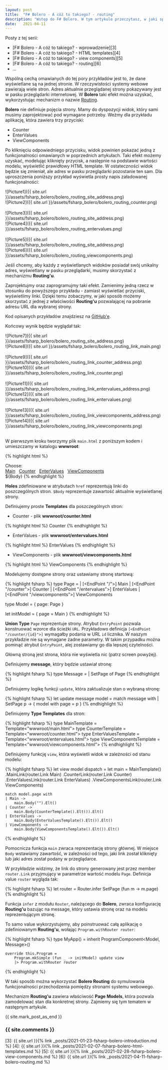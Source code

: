 ```yaml
---
layout: post
title:  "F# Bolero - A cóż to takiego? - routing"
description: "Wstęp do F# Bolero. W tym artykule przeczytasz, w jaki sposób używać mechanizmu o nazwie Routing do symulowania strony, której adres widać w pasku przeglądarki internetowej."
date:   2021-04-11
---
```


Posty z tej serii:

* [F# Bolero - A cóż to takiego? - wprowadzenie][3]
* [F# Bolero - A cóż to takiego? - HTML templates][4]
* [F# Bolero - A cóż to takiego? - view components][5]
* [F# Bolero - A cóż to takiego? - routing][6]
* ...

Wspólną cechą omawianych do tej pory przykładów jest to, że dane wyświetlane są na jednej stronie. W rzeczywistości systemy webowe zawierają wiele stron. Adres aktualnie przeglądanej strony pokazywany jest w pasku przeglądarki internetowej. W **Bolero** taki efekt można uzyskać, wykorzystując mechanizm o nazwie [Routing][1].

**Bolero** nie definiuje pojęcia strony. Mamy do dyspozycji widok, który sami musimy zaprojektować pod wymagane potrzeby. Weźmy dla przykładu aplikację, która zawiera trzy przyciski:

* Counter
* EnterValues
* ViewComponents

Po kliknięciu odpowiedniego przycisku, widok powinien pokazać jedną z funkcjonalności omawianych w poprzednich artykułach. Taki efekt możemy uzyskać, modelując kliknięty przycisk, a następnie na podstawie wartości modelu, wyświetlić prawidłowy HTML template. W ostateczności widok będzie się zmieniał, ale adres w pasku przeglądarki pozostanie ten sam. Dla uproszczenia poniższy przykład wyświetla prosty napis załadowanej funkcjonalności:

![Picture1]({{ site.url }}/assets/fsharp_bolero/bolero_routing_site_address.png)
<br />
![Picture2]({{ site.url }}/assets/fsharp_bolero/bolero_routing_counter.png)
<br />
<br />
![Picture3]({{ site.url }}/assets/fsharp_bolero/bolero_routing_site_address.png)
<br />
![Picture4]({{ site.url }}/assets/fsharp_bolero/bolero_routing_entervalues.png)
<br />
<br />
![Picture5]({{ site.url }}/assets/fsharp_bolero/bolero_routing_site_address.png)
<br />
![Picture6]({{ site.url }}/assets/fsharp_bolero/bolero_routing_viewcomponents.png)

Jeśli chcemy, aby każdy z wyświetlanych widoków posiadał swój unikalny adres, wyświetlany w pasku przeglądarki, musimy skorzystać z mechanizmu **Routing'u**.

Zaprojektujmy oraz zaprogramujmy taki efekt. Zamienimy jedną rzecz w stosunku do powyższego przykładu - zamiast wyświetlać przyciski, wyświetlimy linki. Dzięki temu zobaczymy, w jaki sposób możemy skorzystać z jednej z właściwości **Routing'u** pozwalającej na pobranie adresu URL dla wybranej strony.

Kod opisanych przykładów znajdziesz na [GitHub'e][2].

Końcowy wynik będzie wyglądał tak:

![Picture7]({{ site.url }}/assets/fsharp_bolero/bolero_routing_site_address.png)
<br />
![Picture8]({{ site.url }}/assets/fsharp_bolero/bolero_routing_link_main.png)
<br />
<br />
![Picture9]({{ site.url }}/assets/fsharp_bolero/bolero_routing_link_counter_address.png)
<br />
![Picture10]({{ site.url }}/assets/fsharp_bolero/bolero_routing_link_counter.png)
<br />
<br />
![Picture11]({{ site.url }}/assets/fsharp_bolero/bolero_routing_link_entervalues_address.png)
<br />
![Picture12]({{ site.url }}/assets/fsharp_bolero/bolero_routing_link_entervalues.png)
<br />
<br />
![Picture13]({{ site.url }}/assets/fsharp_bolero/bolero_routing_link_viewcomponents_address.png)
<br />
![Picture14]({{ site.url }}/assets/fsharp_bolero/bolero_routing_link_viewcomponents.png)
<br />
<br />

W pierwszym kroku tworzymy plik `main.html` z poniższym kodem i umieszczamy w katalogu **wwwroot**:

{% highlight html %}
<div>Choose:</div>
<a href="${MainLink}">Main</a>&nbsp;&nbsp;
<a href="${CounterLink}">Counter</a>&nbsp;&nbsp;
<a href="${EnterValuesLink}">EnterValues</a>&nbsp;&nbsp;
<a href="${ViewComponentsLink}">ViewComponents</a>&nbsp;&nbsp;
<br />
${Body}
{% endhighlight %}

**Holes** zdefiniowane w atrybutach `href` reprezentują linki do poszczególnych stron. `$Body` reprezentuje zawartość aktualnie wyświetlanej strony.

Definiujemy proste **Templates** dla poszczególnych stron:

* Counter - plik **wwwroot/counter.html**

{% highlight html %}
<span>Counter</span>
{% endhighlight %}

* EnterValues - plik **wwwroot/entervalues.html**

{% highlight html %}
<span>EnterValues</span>
{% endhighlight %}

* ViewComponents - plik **wwwroot/viewcomponents.html**

{% highlight html %}
<span>ViewComponents</span>
{% endhighlight %}

Modelujemy dostępne strony oraz ustawiamy stronę startową:

{% highlight fsharp %}
type Page =
    | [<EndPoint "/">] Main
    | [<EndPoint "/counter">] Counter
    | [<EndPoint "/entervalues">] EnterValues
    | [<EndPoint "/viewcomponents">] ViewComponents

type Model =
    {
        page: Page
    }

let initModel =
    {
        page = Main
    }
{% endhighlight %}

**Union Type** `Page` reprezentuje strony. Atrybut `EntryPoint` pozwala konstruować wzorce dla ścieżki `URL`. Przykładowo definicja `[<EndPoint "/counter/{id}">]` wymagałby podania w URL `id` licznika. W naszym przykładzie nie są wymagane żadne parametry. W takim przypadku można pominąć atrybut `EntryPoint`, alej zostawiamy go dla lepszej czytelności.

Główną stroną jest strona, która nie wyświetla nic (patrz screen powyżej).

Definiujemy **message**, który będzie ustawiał stronę:

{% highlight fsharp %}
type Message =
    | SetPage of Page
{% endhighlight %}

Definiujemy logikę funkcji `update`, która zaktualizuje stan o wybraną stronę:

{% highlight fsharp %}
let update message model =
    match message with
    | SetPage p -> { model with page = p }
{% endhighlight %}

Definiujemy **Type Templates** dla stron:

{% highlight fsharp %}
type MainTemplate = Template<"wwwroot/main.html">
type CounterTemplate = Template<"wwwroot/counter.html">
type EnterValuesTemplate = Template<"wwwroot/entervalues.html">
type ViewComponentsTemplate = Template<"wwwroot/viewcomponents.html">
{% endhighlight %}

Definiujemy funkcję `view`, która wyświetli widok w zależności od stanu modelu:

{% highlight fsharp %}
let view model dispatch =
    let main =
        MainTemplate()
            .MainLink(router.Link Main)
            .CounterLink(router.Link Counter)
            .EnterValuesLink(router.Link EnterValues)
            .ViewComponentsLink(router.Link ViewComponents)

    match model.page with
    | Main ->
        main.Body("").Elt()
    | Counter ->
        main.Body(CounterTemplate().Elt()).Elt()
    | EnterValues ->
        main.Body(EnterValuesTemplate().Elt()).Elt()
    | ViewComponents ->
        main.Body(ViewComponentsTemplate().Elt()).Elt()
{% endhighlight %}

Pomocnicza funkcja `main` zwraca reprezentację strony głównej. W miejsce `Body` wstawiamy zawartość, w zależności od tego, jaki link został kliknięty lub jaki adres został podany w przeglądarce.

W przykładzie widzimy, że link do strony generowany jest przez member `router.Link` przyjmujący w parametrze wartość modelu `Page`. Definicja value `router` wygląda tak:

{% highlight fsharp %}
let router = Router.infer SetPage (fun m -> m.page)
{% endhighlight %}

Funkcja `infer` z modułu `Router`, należącego do **Bolero**, zwraca konfigurację **Routing'u** bazując na message, który ustawia stronę oraz na modelu reprezentującym stronę.

To samo value wykorzystujemy, aby poinstruować całą aplikację o zdefiniowanym **Routing'u**, wołając `Program.withRouter router`:

{% highlight fsharp %}
type MyApp() =
    inherit ProgramComponent<Model, Message>()

    override this.Program =
        Program.mkSimple (fun _ -> initModel) update view
        |> Program.withRouter router
{% endhighlight %}

W taki sposób można wykorzystać **Bolero Routing** do symulowania funkcjonalności przechodzenia pomiędzy stronami systemu webowego.

Mechanizm **Routing'u** zawiera właściwość **Page Models**, która pozwala zamodelować stan dla konkretnej strony. Zajmiemy się tym tematem w następnym artykule.

{{ site.mark_post_as_end }}

### {{ site.comments }}

[1]: https://fsbolero.io/docs/Routing "F# Bolero Routing"
[2]: https://github.com/mikedevbo/fsharp-bolero-sandbox "F# Bolero Sandbox"
[3]: {{ site.url }}{% link _posts/2021-01-23-fsharp-bolero-introduction.md %}
[4]: {{ site.url }}{% link _posts/2021-02-07-fsharp-bolero-html-templates.md %}
[5]: {{ site.url }}{% link _posts/2021-02-28-fsharp-bolero-view-components.md %}
[6]: {{ site.url }}{% link _posts/2021-04-11-fsharp-bolero-routing.md %}